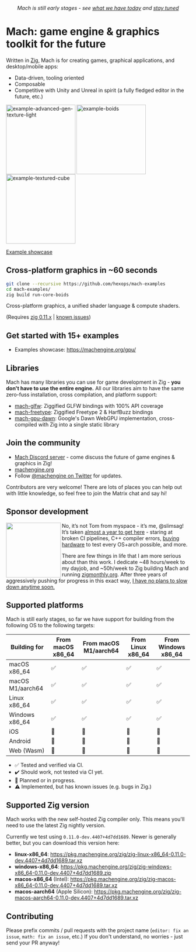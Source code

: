 <div align="center"><em>Mach is still early stages - see <a href="https://machengine.org/#early-stages">what we have today</a> and <a href="https://twitter.com/machengine">stay tuned</a></em></div>

# Mach: game engine & graphics toolkit for the future

Written in [Zig](https://ziglang.org/), Mach is for creating games, graphical applications, and desktop/mobile apps:

- Data-driven, tooling oriented
- Composable
- Competitive with Unity and Unreal in spirit (a fully fledged editor in the future, etc.)

<a href="https://user-images.githubusercontent.com/3173176/173177664-2ac9e90b-9429-4b09-aaf9-b80b53fee49f.gif"><img align="left" src="https://user-images.githubusercontent.com/3173176/173177664-2ac9e90b-9429-4b09-aaf9-b80b53fee49f.gif" alt="example-advanced-gen-texture-light" height="190px"></img></a>
<a href="https://user-images.githubusercontent.com/3173176/163936001-fd9eb918-7c29-4dcc-bfcb-5586f2ea1f9a.gif"><img align="left" src="https://user-images.githubusercontent.com/3173176/163936001-fd9eb918-7c29-4dcc-bfcb-5586f2ea1f9a.gif" alt="example-boids" height="190px"></img></a>
<a href="https://user-images.githubusercontent.com/3173176/173177646-a3f0982c-f07b-496f-947b-265bdc71ece9.gif"><img src="https://user-images.githubusercontent.com/3173176/173177646-a3f0982c-f07b-496f-947b-265bdc71ece9.gif" alt="example-textured-cube" height="190px"></img></a>

[Example showcase](https://machengine.org/gpu/)

## Cross-platform graphics in ~60 seconds

```sh
git clone --recursive https://github.com/hexops/mach-examples
cd mach-examples/
zig build run-core-boids
```

Cross-platform graphics, a unified shader language & compute shaders.

(Requires [zig 0.11.x](https://ziglang.org/) | [known issues](https://github.com/hexops/mach/blob/main/doc/known-issues.md#known-issues))

## Get started with 15+ examples

* Examples showcase: https://machengine.org/gpu/

## Libraries

Mach has many libraries you can use for game development in Zig - **you don't have to use the entire engine.** All our libraries aim to have the same zero-fuss installation, cross compilation, and platform support:

- [mach-glfw](https://github.com/hexops/mach-glfw): Ziggified GLFW bindings with 100% API coverage
- [mach-freetype](https://github.com/hexops/mach-freetype): Ziggified Freetype 2 & HarfBuzz bindings
- [mach-gpu-dawn](https://github.com/hexops/mach-gpu-dawn): Google's Dawn WebGPU implementation, cross-compiled with Zig into a single static library

## Join the community

- [Mach Discord server](https://discord.gg/XNG3NZgCqp) - come discuss the future of game engines & graphics in Zig!
- [machengine.org](https://machengine.org)
- Follow [@machengine on Twitter](https://twitter.com/machengine) for updates.

Contributors are very welcome! There are lots of places you can help out with little knowledge, so feel free to join the Matrix chat and say hi!

## Sponsor development

<img align="left" src="https://user-images.githubusercontent.com/3173176/163940979-6a1c1e5a-690d-4e6c-ad74-e1407ba7c867.png" width="150px"></img>

No, it’s not Tom from myspace - it’s me, @slimsag! It’s taken [almost a year to get here](https://devlog.hexops.com/2022/mach-v0.1-zig-graphics-in-60s) - staring at broken CI pipelines, C++ compiler errors, [buying hardware](https://twitter.com/slimsag/status/1507506138144681986) to test every OS+arch possible, and more.

There are few things in life that I am more serious about than this work. I dedicate ~48 hours/week to my dayjob, and ~50h/week to Zig building Mach and running [zigmonthly.org](https://zigmonthly.org). After three years of aggressively pushing for progress in this exact way, [I have no plans to slow down anytime soon.](https://devlog.hexops.com/2021/i-write-code-100-hours-a-week)

## Supported platforms

Mach is still early stages, so far we have support for building from the following OS to the following targets:

| Building for     | From macOS x86_64 | From macOS M1/aarch64 | From Linux x86_64 | From Windows x86_64 |
| ---------------- | ----------------- | --------------------- | ----------------- | ------------------- |
| macOS x86_64     | ✅                | ✅                    | ✅                | ✅                  |
| macOS M1/aarch64 | ✅                | ✅                    | ✅                | ✅                  |
| Linux x86_64     | ✅                | ✅                    | ✅                | ✅                  |
| Windows x86_64   | ✅                | ✅                    | ✅                | ✅                  |
| iOS              | 🏃                | 🏃                    | 🏃                | 🏃                  |
| Android          | 🏃                | 🏃                    | 🏃                | 🏃                  |
| Web (Wasm)       | 🏃                | 🏃                    | 🏃                | 🏃                  |

- ✅ Tested and verified via CI.
- ✔️ Should work, not tested via CI yet.
- 🏃 Planned or in progress.
- ⚠️ Implemented, but has known issues (e.g. bugs in Zig.)

## Supported Zig version

Mach works with the new self-hosted Zig compiler only. This means you'll need to use the latest Zig nightly version.

Currently we test using `0.11.0-dev.4407+4d7dd1689`. Newer is generally better, but you can download this version here:

- **linux-x86_64**: https://pkg.machengine.org/zig/zig-linux-x86_64-0.11.0-dev.4407+4d7dd1689.tar.xz
- **windows-x86_64**: https://pkg.machengine.org/zig/zig-windows-x86_64-0.11.0-dev.4407+4d7dd1689.zip
- **macos-x86_64** (Intel): https://pkg.machengine.org/zig/zig-macos-x86_64-0.11.0-dev.4407+4d7dd1689.tar.xz
- **macos-aarch64** (Apple Silicon): https://pkg.machengine.org/zig/zig-macos-aarch64-0.11.0-dev.4407+4d7dd1689.tar.xz

## Contributing

Please prefix commits / pull requests with the project name (`editor: fix an issue`, `math: fix an issue`, etc.) If you 
don't understand, no worries - just send your PR anyway!
